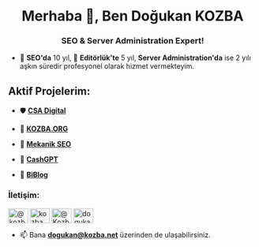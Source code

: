 <h1 align="center">Merhaba 👋, Ben Doğukan KOZBA</h1>
<h3 align="center">SEO & Server Administration Expert!</h3>

- 🚀 **SEO'da** 10 yıl, 📝 **Editörlük'te** 5 yıl, **Server Administration'da** ise 2 yılı aşkın süredir profesyonel olarak hizmet vermekteyim.

<h2 align="left">Aktif Projelerim:</h2>

- 🛡️ [**CSA Digital**](https://csadigital.net/)

- 📝 [**KOZBA.ORG**](https://www.kozba.org)

- 🚀 [**Mekanik SEO**](https://mekanikseo.com/)

- 🤖 [**CashGPT**](https://csadigital.net/yazilim/cashgpt-yapay-zeka-makale) 

- 🤖 [**BiBlog**](https://csadigital.net/yazilim/bi-blog-gelismis-yapay-zeka-blog-ve-haber-scripti) 



<h3 align="left">İletişim:</h3>
<p align="left">
<a href="https://www.youtube.com/@Kozba" target="blank"><img align="center" src="https://raw.githubusercontent.com/rahuldkjain/github-profile-readme-generator/master/src/images/icons/Social/youtube.svg" alt="@kozba" height="30" width="40" /></a>
<a href="https://www.linkedin.com/in/kozba/" target="blank"><img align="center" src="https://raw.githubusercontent.com/rahuldkjain/github-profile-readme-generator/master/src/images/icons/Social/linked-in-alt.svg" alt="kozba" height="30" width="40" /></a>
<a href="https://twitter.com/KozbaORG" target="blank"><img align="center" src="https://raw.githubusercontent.com/rahuldkjain/github-profile-readme-generator/master/src/images/icons/Social/twitter.svg" alt="@KozbaORG" height="30" width="40" /></a>
<a href="https://www.udemy.com/user/dogukan-kozba/" target="blank"><img align="center" src="https://avatars.githubusercontent.com/u/1714691?s=280&v=4" alt="dogukan-kozba" height="30" width="40" /></a>
</p>

- 📫 Bana **dogukan@kozba.net** üzerinden de ulaşabilirsiniz.
